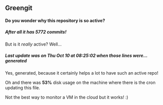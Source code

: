 ## Greengit

#### Do you wonder why this repository is so active?

##### After all it has 5772 commits!

But is it *really* active? Well...

##### Last update was on Thu Oct 10 at 08:25:02 when those lines were... generated

Yes, generated, because it certainly helps a lot to have such an active repo!

Oh and there was **53%** disk usage on the machine
where there is the cron updating this file.

Not the best way to monitor a VM in the cloud but it works! :)
